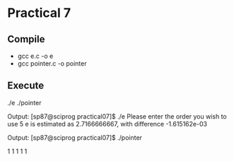 # Practical 7

## Compile
<ul>
 <li>
 gcc e.c -o e 
 </li>
 <li>
  gcc pointer.c -o pointer
 </li>
</ul>



## Execute
./e
./pointer

Output:
[sp87@sciprog practical07]$ ./e
Please enter the order you wish to use
5
 e is estimated as 2.7166666667, with difference -1.615162e-03

Output: 
[sp87@sciprog practical07]$ ./pointer

 1  1  1  1  1
